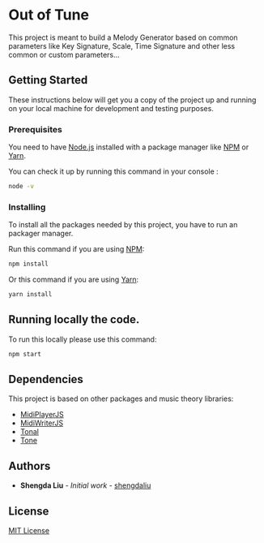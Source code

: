 # Out of Tune

This project is meant to build a Melody Generator based on common parameters like Key Signature, Scale, Time Signature and other less common or custom parameters...

## Getting Started

These instructions below will get you a copy of the project up and running on your local machine for development and testing purposes.

### Prerequisites

You need to have [Node.js](https://nodejs.org/en/) installed with a package manager like [NPM](https://www.npmjs.com/) or [Yarn](https://yarnpkg.com/).

You can check it up by running this command in your console :

```bash
node -v
```

### Installing

To install all the packages needed by this project, you have to run an packager manager.

Run this command if you are using [NPM](https://www.npmjs.com/):

```bash
npm install
```

Or this command if you are using [Yarn](https://yarnpkg.com/):

```bash
yarn install
```

## Running locally the code.

To run this locally please use this command:

```bash
npm start
```


## Dependencies

This project is based on other packages and music theory libraries:

- [MidiPlayerJS](https://github.com/grimmdude/MidiPlayerJS)
- [MidiWriterJS](https://github.com/grimmdude/MidiWriterJS)
- [Tonal](https://github.com/tonaljs/tonal)
- [Tone](https://github.com/Tonejs/Tone.js)

<!-- ## Deployment -->

<!-- ## Some API endpoint examples -->

<!-- ## Contributing -->

<!-- ## Versioning -->

## Authors

* **Shengda Liu** - *Initial work* - [shengdaliu](https://github.com/shengdaliu)

<!-- See also the list of [contributors]() who participated in this project. -->

## License

[MIT License](docs/LICENSE)

<!-- ## Acknowledgments -->
